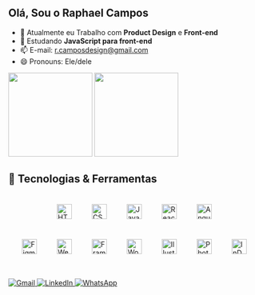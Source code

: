 ## Olá, Sou o Raphael Campos

- 🔭 Atualmente eu Trabalho com <strong>Product Design</strong> e <strong>Front-end</strong>
- 🌱 Estudando <strong>JavaScript para front-end</strong>
- 📫 E-mail: r.camposdesign@gmail.com
- 😄 Pronouns: Ele/dele


<div>
  <img height="168" src="https://github-readme-stats.vercel.app/api?username=rcampux&show_icons=true&theme=dark"/>
  <img height="168" src="https://github-readme-stats.vercel.app/api/top-langs/?username=rcampux&layout=compact&theme=dark"/>
</div>

## 🚀 Tecnologias & Ferramentas

<div class="icons-container" style="display: flex; flex-wrap: wrap; justify-content: center;">
  <img src="https://cdn.jsdelivr.net/gh/devicons/devicon/icons/html5/html5-original.svg" alt="HTML5" width="30" height="30" style="margin: 20px;"/>
  <img src="https://cdn.jsdelivr.net/gh/devicons/devicon/icons/css3/css3-original.svg" alt="CSS3" width="30" height="30" style="margin: 20px;"/>
  <img src="https://cdn.jsdelivr.net/gh/devicons/devicon/icons/javascript/javascript-original.svg" alt="JavaScript" width="30" height="30" style="margin: 20px;"/>
  <img src="https://cdn.jsdelivr.net/gh/devicons/devicon/icons/react/react-original.svg" alt="React" width="30" height="30" style="margin: 20px;"/>
  <img src="https://cdn.jsdelivr.net/gh/devicons/devicon/icons/angularjs/angularjs-original.svg" alt="Angular" width="30" height="30" style="margin: 20px;"/>
</div>

<div class="icons-container" style="display: flex; flex-wrap: wrap; justify-content: center;">
  <img src="https://www.vectorlogo.zone/logos/figma/figma-icon.svg" alt="Figma" width="30" height="30" style="margin: 20px;"/>
  <img src="https://www.vectorlogo.zone/logos/webflow/webflow-icon.svg" alt="Webflow" width="30" height="30" style="margin: 20px;"/>
  <img src="https://www.vectorlogo.zone/logos/framer/framer-icon.svg" alt="Framer" width="30" height="30" style="margin: 20px;"/>
  <img src="https://cdn.worldvectorlogo.com/logos/wordpress-icon-1.svg" alt="WordPress" width="30" height="30" style="margin: 20px;"/>
  <img src="https://cdn.jsdelivr.net/gh/devicons/devicon/icons/illustrator/illustrator-plain.svg" alt="Illustrator" width="30" height="30" style="margin: 20px;"/>
  <img src="https://cdn.jsdelivr.net/gh/devicons/devicon/icons/photoshop/photoshop-plain.svg" alt="Photoshop" width="30" height="30" style="margin: 20px;"/>
  <img src="https://upload.wikimedia.org/wikipedia/commons/4/48/Adobe_InDesign_CC_icon.svg" alt="InDesign" width="30" height="30" style="margin: 20px;"/>
</div>

##

<a href="mailto:r.camposdesign@gmail.com">
  <img src="https://img.shields.io/badge/Gmail-D14836?style=for-the-badge&logo=gmail&logoColor=white" alt="Gmail"/>
</a>

<a href="https://www.linkedin.com/in/raphaelcampossilva/">
  <img src="https://img.shields.io/badge/LinkedIn-0077B5?style=for-the-badge&logo=linkedin&logoColor=white" alt="LinkedIn"/>
</a>

<a href="https://wa.me/5511945629971">
  <img src="https://img.shields.io/badge/WhatsApp-25D366?style=for-the-badge&logo=whatsapp&logoColor=white" alt="WhatsApp"/>
</a>






















